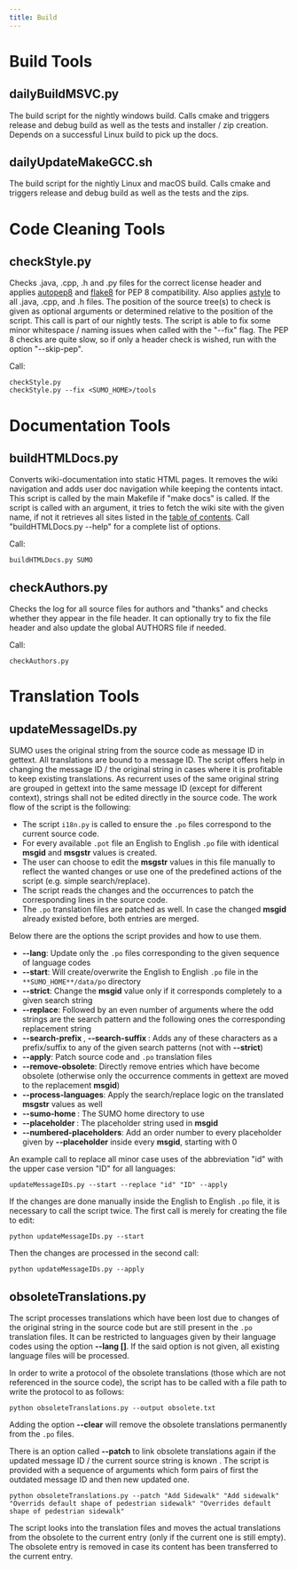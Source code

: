 ```yaml
---
title: Build
---
```


# Build Tools

## dailyBuildMSVC.py

The build script for the nightly windows build. Calls cmake and triggers
release and debug build as well as the tests and installer / zip
creation. Depends on a successful Linux build to pick up the docs.

## dailyUpdateMakeGCC.sh

The build script for the nightly Linux and macOS build. Calls cmake and
triggers release and debug build as well as the tests and the zips.

# Code Cleaning Tools

## checkStyle.py

Checks .java, .cpp, .h and .py files for the correct license header and
applies [autopep8](https://github.com/hhatto/autopep8) and
[flake8](https://github.com/PyCQA/flake8) for PEP 8 compatibility. Also
applies [astyle](https://astyle.sourceforge.net/) to all .java, .cpp, and
.h files. The position of the source tree(s) to check is given as
optional arguments or determined relative to the position of the script.
This call is part of our nightly tests. The script is able to fix some
minor whitespace / naming issues when called with the "--fix" flag. The
PEP 8 checks are quite slow, so if only a header check is wished, run
with the option "--skip-pep".

Call:

```
checkStyle.py
checkStyle.py --fix <SUMO_HOME>/tools
```

# Documentation Tools

## buildHTMLDocs.py

Converts wiki-documentation into static HTML pages. It removes the wiki
navigation and adds user doc navigation while keeping the contents
intact. This script is called by the main Makefile if "make docs" is
called. If the script is called with an argument, it tries to fetch the
wiki site with the given name, if not it retrieves all sites listed in
the [table of contents](../index.md). Call
"buildHTMLDocs.py --help" for a complete list of options.

Call:

```
buildHTMLDocs.py SUMO
```

## checkAuthors.py

Checks the log for all source files for authors and "thanks" and checks
whether they appear in the file header. It can optionally try to fix the
file header and also update the global AUTHORS file if needed.

Call:

```
checkAuthors.py
```

# Translation Tools

## updateMessageIDs.py

SUMO uses the original string from the source code as message ID in gettext.
All translations are bound to a message ID. The script offers help in changing
the message ID / the original string in cases where it is profitable to keep
existing translations. As recurrent uses of the same original string are
grouped in gettext into the same message ID (except for different context),
strings shall not be edited directly in the source code. The work flow of the
script is the following:

- The script `i18n.py` is called to ensure the `.po` files correspond to the current source code.
- For every available `.pot` file an English to English `.po` file with identical **msgid** and **msgstr** values  is created.
- The user can choose to edit the **msgstr** values in this file manually to reflect the wanted changes or use one of the predefined actions of the script (e.g. simple search/replace).
- The script reads the changes and the occurrences to patch the corresponding lines in the source code.
- The `.po` translation files are patched as well. In case the changed **msgid** already existed before, both entries are merged.

Below there are the options the script provides and how to use them.

- **--lang**: Update only the `.po` files corresponding to the given sequence of language codes
- **--start**: Will create/overwrite the English to English `.po` file in the `**SUMO_HOME**/data/po` directory
- **--strict**: Change the **msgid** value only if it corresponds completely to a given search string
- **--replace**: Followed by an even number of arguments where the odd strings are the search pattern and the following ones the corresponding replacement string
- **--search-prefix <characters>**, **--search-suffix <characters>**: Adds any of these characters as a prefix/suffix to any of the given search patterns (not with **--strict**)
- **--apply**: Patch source code and `.po` translation files
- **--remove-obsolete**: Directly remove entries which have become obsolete (otherwise only the occurrence comments in gettext are moved to the replacement **msgid**)
- **--process-languages**: Apply the search/replace logic on the translated **msgstr** values as well
- **--sumo-home <home>**: The SUMO home directory to use
- **--placeholder <placeholder>**: The placeholder string used in **msgid**
- **--numbered-placeholders**: Add an order number to every placeholder given by **--placeholder** inside every **msgid**, starting with 0

An example call to replace all minor case uses of the abbreviation "id" with the upper case version "ID" for all languages:

```
updateMessageIDs.py --start --replace "id" "ID" --apply
```

If the changes are done manually inside the English to English `.po` file, it is necessary to call the script twice. The first call is merely for creating the file to edit:

```
python updateMessageIDs.py --start
```

Then the changes are processed in the second call:

```
python updateMessageIDs.py --apply
```

## obsoleteTranslations.py

The script processes translations which have been lost due to changes of the original string in
the source code but are still present in the `.po` translation files. It can be restricted to languages given by their language codes
using the option **--lang <langCode1> [<langCode2>]**. If the said option is not given, all existing language files will be processed.

In order to write a protocol of the obsolete translations (those which are not referenced in the source code),
the script has to be called with a file path to write the protocol to as follows:
```
python obsoleteTranslations.py --output obsolete.txt
```
Adding the option **--clear** will remove the obsolete translations permanently from the `.po` files.

There is an option called **--patch** to link obsolete translations again if the updated message ID / the current source string is known .
The script is provided with a sequence of arguments which form pairs of first the outdated message ID and then new updated one.
```
python obsoleteTranslations.py --patch "Add Sidewalk" "Add sidewalk" "Overrids default shape of pedestrian sidewalk" "Overrides default shape of pedestrian sidewalk"
```
The script looks into the translation files and moves the actual translations from the obsolete to the current entry (only if the current one is still empty). The obsolete entry
is removed in case its content has been transferred to the current entry.
